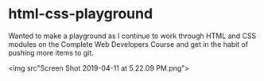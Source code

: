 # html-css-playground

Wanted to make a playground as I continue to work through HTML and CSS modules on the Complete Web Developers Course and get in the habit of pushing more items to git.


<img src"Screen Shot 2019-04-11 at 5.22.09 PM.png">
